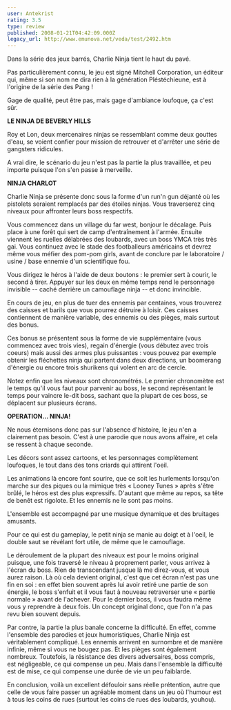 ```yaml
---
user: Antekrist
rating: 3.5
type: review
published: 2008-01-21T04:42:09.000Z
legacy_url: http://www.emunova.net/veda/test/2492.htm
---
```

Dans la série des jeux barrés, Charlie Ninja tient le haut du pavé.  

Pas particulièrement connu, le jeu est signé Mitchell Corporation, un éditeur qui, même si son nom ne dira rien à la génération Pléstéchieune, est à l'origine de la série des Pang !  

Gage de qualité, peut être pas, mais gage d'ambiance loufoque, ça c'est sûr.  

  

**LE NINJA DE BEVERLY HILLS**  

Roy et Lon, deux mercenaires ninjas se ressemblant comme deux gouttes d'eau, se voient confier pour mission de retrouver et d'arrêter une série de gangsters ridicules.  

A vrai dire, le scénario du jeu n'est pas la partie la plus travaillée, et peu importe puisque l'on s'en passe à merveille.  

  

**NINJA CHARLOT**  

Charlie Ninja se présente donc sous la forme d'un run'n gun déjanté où les pistolets seraient remplacés par des étoiles ninjas. Vous traverserez cinq niveaux pour affronter leurs boss respectifs.  

Vous commencez dans un village du far west, bonjour le décalage. Puis place à une forêt qui sert de camp d'entraînement à l'armée. Ensuite viennent les ruelles délabrées des loubards, avec un boss YMCA très très gai. Vous continuez avec le stade des footballeurs américains et devrez même vous méfier des pom-pom girls, avant de conclure par le laboratoire / usine / base ennemie d'un scientifique fou.  

Vous dirigez le héros à l'aide de deux boutons : le premier sert à courir, le second à tirer. Appuyer sur les deux en même temps rend le personnage invisible -- caché derrière un camouflage ninja -- et donc invincible.  

En cours de jeu, en plus de tuer des ennemis par centaines, vous trouverez des caisses et barils que vous pourrez détruire à loisir. Ces caisses contiennent de manière variable, des ennemis ou des pièges, mais surtout des bonus.  

Ces bonus se présentent sous la forme de vie supplémentaire (vous commencez avec trois vies), regain d'énergie (vous débutez avec trois coeurs) mais aussi des armes plus puissantes : vous pouvez par exemple obtenir les fléchettes ninja qui partent dans deux directions, un boomerang d'énergie ou encore trois shurikens qui volent en arc de cercle.  

Notez enfin que les niveaux sont chronométrés. Le premier chronomètre est le temps qu'il vous faut pour parvenir au boss, le second représentant le temps pour vaincre le-dit boss, sachant que la plupart de ces boss, se déplacent sur plusieurs écrans.  

  

**OPERATION... NINJA!**  

Ne nous éternisons donc pas sur l'absence d'histoire, le jeu n'en a clairement pas besoin. C'est à une parodie que nous avons affaire, et cela se ressent à chaque seconde.  

Les décors sont assez cartoons, et les personnages complètement loufoques, le tout dans des tons criards qui attirent l'oeil.  

Les animations là encore font sourire, que ce soit les hurlements lorsqu'on marche sur des piques ou la mimique très « Looney Tunes » après s'être brûlé, le héros est des plus expressifs. D'autant que même au repos, sa tête de benêt est rigolote. Et les ennemis ne le sont pas moins.  

L'ensemble est accompagné par une musique dynamique et des bruitages amusants.  

Pour ce qui est du gameplay, le petit ninja se manie au doigt et à l'oeil, le double saut se révélant fort utile, de même que le camouflage.  

Le déroulement de la plupart des niveaux est pour le moins original puisque, une fois traversé le niveau à proprement parler, vous arrivez à l'écran du boss. Rien de transcendant jusque là me direz-vous, et vous aurez raison. Là où cela devient original, c'est que cet écran n'est pas une fin en soi : en effet bien souvent après lui avoir retiré une partie de son énergie, le boss s'enfuit et il vous faut à nouveau retraverser une « partie normale » avant de l'achever. Pour le dernier boss, il vous faudra même vous y reprendre à deux fois. Un concept original donc, que l'on n'a pas revu bien souvent depuis.  

Par contre, la partie la plus banale concerne la difficulté. En effet, comme l'ensemble des parodies et jeux humoristiques, Charlie Ninja est véritablement compliqué. Les ennemis arrivent en surnombre et de manière infinie, même si vous ne bougez pas. Et les pièges sont également nombreux. Toutefois, la résistance des divers adversaires, boss compris, est négligeable, ce qui compense un peu. Mais dans l'ensemble la difficulté est de mise, ce qui compense une durée de vie un peu faiblarde.  

En conclusion, voilà un excellent défouloir sans réelle prétention, autre que celle de vous faire passer un agréable moment dans un jeu où l'humour est à tous les coins de rues (surtout les coins de rues des loubards, youhou).